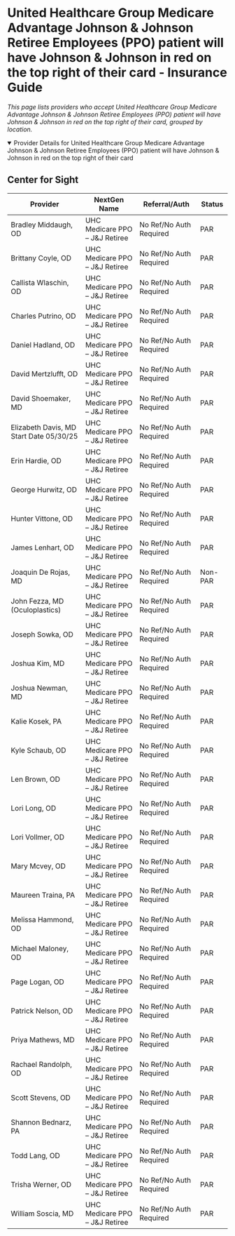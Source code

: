 # United Healthcare Group Medicare Advantage Johnson & Johnson Retiree Employees (PPO) patient will have Johnson & Johnson in red on the top right of their card - Insurance Guide

*This page lists providers who accept United Healthcare Group Medicare Advantage Johnson & Johnson Retiree Employees (PPO) patient will have Johnson & Johnson in red on the top right of their card, grouped by location.*

<details open><summary>Provider Details for United Healthcare Group Medicare Advantage Johnson & Johnson Retiree Employees (PPO) patient will have Johnson & Johnson in red on the top right of their card</summary>

## Center for Sight

| Provider | NextGen Name | Referral/Auth | Status |
|----------|-------------|--------------|--------|
| Bradley Middaugh, OD | UHC Medicare PPO – J&J Retiree | No Ref/No Auth Required | PAR |
| Brittany Coyle, OD | UHC Medicare PPO – J&J Retiree | No Ref/No Auth Required | PAR |
| Callista Wlaschin, OD | UHC Medicare PPO – J&J Retiree | No Ref/No Auth Required | PAR |
| Charles Putrino, OD | UHC Medicare PPO – J&J Retiree | No Ref/No Auth Required | PAR |
| Daniel Hadland, OD | UHC Medicare PPO – J&J Retiree | No Ref/No Auth Required | PAR |
| David Mertzlufft, OD | UHC Medicare PPO – J&J Retiree | No Ref/No Auth Required | PAR |
| David Shoemaker, MD | UHC Medicare PPO – J&J Retiree | No Ref/No Auth Required | PAR |
| Elizabeth Davis, MD                      Start Date 05/30/25 | UHC Medicare PPO – J&J Retiree | No Ref/No Auth Required | PAR |
| Erin Hardie, OD | UHC Medicare PPO – J&J Retiree | No Ref/No Auth Required | PAR |
| George Hurwitz, OD | UHC Medicare PPO – J&J Retiree | No Ref/No Auth Required | PAR |
| Hunter Vittone, OD | UHC Medicare PPO – J&J Retiree | No Ref/No Auth Required | PAR |
| James Lenhart, OD | UHC Medicare PPO – J&J Retiree | No Ref/No Auth Required | PAR |
| Joaquin De Rojas, MD | UHC Medicare PPO – J&J Retiree | No Ref/No Auth Required | Non-PAR |
| John Fezza, MD (Oculoplastics) | UHC Medicare PPO – J&J Retiree | No Ref/No Auth Required | PAR |
| Joseph Sowka, OD | UHC Medicare PPO – J&J Retiree | No Ref/No Auth Required | PAR |
| Joshua Kim, MD | UHC Medicare PPO – J&J Retiree | No Ref/No Auth Required | PAR |
| Joshua Newman, MD | UHC Medicare PPO – J&J Retiree | No Ref/No Auth Required | PAR |
| Kalie Kosek, PA | UHC Medicare PPO – J&J Retiree | No Ref/No Auth Required | PAR |
| Kyle Schaub, OD | UHC Medicare PPO – J&J Retiree | No Ref/No Auth Required | PAR |
| Len Brown, OD | UHC Medicare PPO – J&J Retiree | No Ref/No Auth Required | PAR |
| Lori Long, OD | UHC Medicare PPO – J&J Retiree | No Ref/No Auth Required | PAR |
| Lori Vollmer, OD | UHC Medicare PPO – J&J Retiree | No Ref/No Auth Required | PAR |
| Mary Mcvey, OD | UHC Medicare PPO – J&J Retiree | No Ref/No Auth Required | PAR |
| Maureen Traina, PA | UHC Medicare PPO – J&J Retiree | No Ref/No Auth Required | PAR |
| Melissa Hammond, OD | UHC Medicare PPO – J&J Retiree | No Ref/No Auth Required | PAR |
| Michael Maloney, OD | UHC Medicare PPO – J&J Retiree | No Ref/No Auth Required | PAR |
| Page Logan, OD | UHC Medicare PPO – J&J Retiree | No Ref/No Auth Required | PAR |
| Patrick Nelson, OD | UHC Medicare PPO – J&J Retiree | No Ref/No Auth Required | PAR |
| Priya Mathews, MD | UHC Medicare PPO – J&J Retiree | No Ref/No Auth Required | PAR |
| Rachael Randolph, OD | UHC Medicare PPO – J&J Retiree | No Ref/No Auth Required | PAR |
| Scott Stevens, OD | UHC Medicare PPO – J&J Retiree | No Ref/No Auth Required | PAR |
| Shannon Bednarz, PA | UHC Medicare PPO – J&J Retiree | No Ref/No Auth Required | PAR |
| Todd Lang, OD | UHC Medicare PPO – J&J Retiree | No Ref/No Auth Required | PAR |
| Trisha Werner, OD | UHC Medicare PPO – J&J Retiree | No Ref/No Auth Required | PAR |
| William Soscia, MD | UHC Medicare PPO – J&J Retiree | No Ref/No Auth Required | PAR |

</details>

